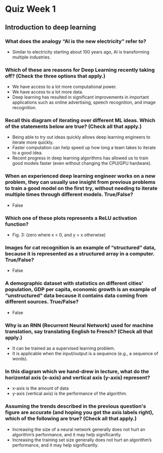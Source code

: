 # Quiz Week 1
## Introduction to deep learning

### What does the analogy “AI is the new electricity” refer to?
  - Similar to electricity starting about 100 years ago, AI is transforming multiple industries.

### Which of these are reasons for Deep Learning recently taking off? (Check the three options that apply.)
  - We have access to a lot more computational power.
  - We have access to a lot more data.
  - Deep learning has resulted in significant improvements in important applications such as online advertising, speech recognition, and image recognition.

### Recall this diagram of iterating over different ML ideas. Which of the statements below are true? (Check all that apply.)
  - Being able to try out ideas quickly allows deep learning engineers to iterate more quickly.
  - Faster computation can help speed up how long a team takes to iterate to a good idea.
  - Recent progress in deep learning algorithms has allowed us to train good models faster (even without changing the CPU/GPU hardware).

### When an experienced deep learning engineer works on a new problem, they can usually use insight from previous problems to train a good model on the first try, without needing to iterate multiple times through different models. True/False?
  - False

### Which one of these plots represents a ReLU activation function?
  - Fig. 3: (zero where x < 0, and y = x otherwise)

### Images for cat recognition is an example of “structured” data, because it is represented as a structured array in a computer. True/False?
  - False

### A demographic dataset with statistics on different cities' population, GDP per capita, economic growth is an example of “unstructured” data because it contains data coming from different sources. True/False?
  - False

### Why is an RNN (Recurrent Neural Network) used for machine translation, say translating English to French? (Check all that apply.)
  - It can be trained as a supervised learning problem.
  - It is applicable when the input/output is a sequence (e.g., a sequence of words).

### In this diagram which we hand-drew in lecture, what do the horizontal axis (x-axis) and vertical axis (y-axis) represent?
  - x-axis is the amount of data
  - y-axis (vertical axis) is the performance of the algorithm.

### Assuming the trends described in the previous question's figure are accurate (and hoping you got the axis labels right), which of the following are true? (Check all that apply.)
  - Increasing the size of a neural network generally does not hurt an algorithm’s performance, and it may help significantly.
  - Increasing the training set size generally does not hurt an algorithm’s performance, and it may help significantly.